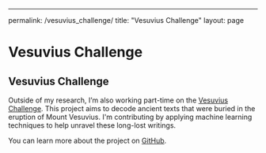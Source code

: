 ---
permalink: /vesuvius_challenge/
title: "Vesuvius Challenge"
layout: page

# Vesuvius Challenge

## Vesuvius Challenge

Outside of my research, I’m also working part-time on the [Vesuvius Challenge](https://github.com/vesuviuschallenge). This project aims to decode ancient texts that were buried in the eruption of Mount Vesuvius. I'm contributing by applying machine learning techniques to help unravel these long-lost writings.

You can learn more about the project on [GitHub](https://github.com/vesuviuschallenge).